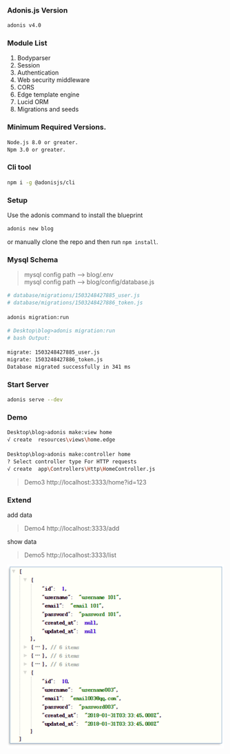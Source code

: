 ### Adonis.js Version
```bash
adonis v4.0
```
### Module List

1. Bodyparser
2. Session
3. Authentication
4. Web security middleware
5. CORS
6. Edge template engine
7. Lucid ORM
8. Migrations and seeds

### Minimum Required Versions.
```bash
Node.js 8.0 or greater.
Npm 3.0 or greater.
```

### Cli tool
```bash
npm i -g @adonisjs/cli
```

### Setup

Use the adonis command to install the blueprint

```bash
adonis new blog
```

or manually clone the repo and then run `npm install`.

### Mysql Schema
> mysql config path --> blog/.env <br>
mysql config path --> blog/config/database.js
```bash
# database/migrations/1503248427885_user.js
# database/migrations/1503248427886_token.js

adonis migration:run
```
```bash
# Desktop\blog>adonis migration:run
# bash Output:

migrate: 1503248427885_user.js
migrate: 1503248427886_token.js
Database migrated successfully in 341 ms
```

### Start Server

```bash
adonis serve --dev
```

### Demo
```bash
Desktop\blog>adonis make:view home
√ create  resources\views\home.edge

Desktop\blog>adonis make:controller home
? Select controller type For HTTP requests
√ create  app\Controllers\Http\HomeController.js
```
> Demo3 http://localhost:3333/home?id=123

### Extend
add data
> Demo4 http://localhost:3333/add

show data
> Demo5 http://localhost:3333/list

![img](pic1.png)
